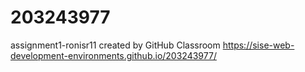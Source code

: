 # 203243977
assignment1-ronisr11 created by GitHub Classroom
https://sise-web-development-environments.github.io/203243977/
